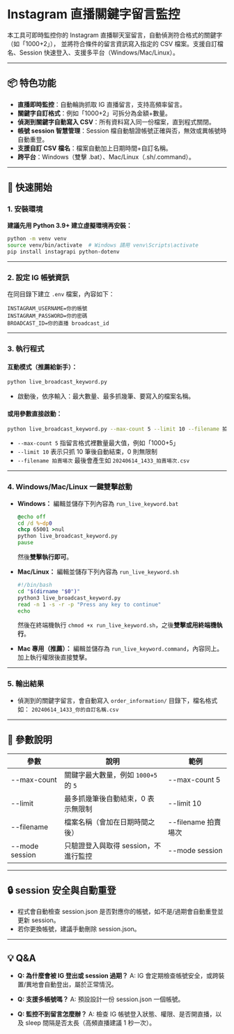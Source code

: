 # Instagram 直播關鍵字留言監控

本工具可即時監控你的 Instagram 直播聊天室留言，自動偵測符合格式的關鍵字（如「1000+2」），
並將符合條件的留言資訊寫入指定的 CSV 檔案。支援自訂檔名、Session 快速登入、支援多平台（Windows/Mac/Linux）。

---

## 📦 特色功能

* **直播即時監控**：自動輪詢抓取 IG 直播留言，支持高頻率留言。
* **關鍵字自訂格式**：例如「1000+2」可拆分為金額+數量。
* **偵測到關鍵字自動寫入 CSV**：所有資料寫入同一份檔案，直到程式關閉。
* **帳號 session 智慧管理**：Session 檔自動驗證帳號正確與否，無效或異帳號時自動重登。
* **支援自訂 CSV 檔名**：檔案自動加上日期時間+自訂名稱。
* **跨平台**：Windows（雙擊 .bat）、Mac/Linux（.sh/.command）。

---

## 🚀 快速開始

### 1. 安裝環境

**建議先用 Python 3.9+ 建立虛擬環境再安裝：**

```bash
python -m venv venv
source venv/bin/activate  # Windows 請用 venv\Scripts\activate
pip install instagrapi python-dotenv
```

---

### 2. 設定 IG 帳號資訊

在同目錄下建立 `.env` 檔案，內容如下：

```
INSTAGRAM_USERNAME=你的帳號
INSTAGRAM_PASSWORD=你的密碼
BROADCAST_ID=你的直播 broadcast_id
```

---

### 3. 執行程式

#### **互動模式（推薦給新手）：**

```bash
python live_broadcast_keyword.py
```

* 啟動後，依序輸入：最大數量、最多抓幾筆、要寫入的檔案名稱。

#### **或用參數直接啟動：**

```bash
python live_broadcast_keyword.py --max-count 5 --limit 10 --filename 拍賣場次
```

* `--max-count 5`  指留言格式裡數量最大值，例如「1000+5」
* `--limit 10`     表示只抓 10 筆後自動結束，0 則無限制
* `--filename 拍賣場次` 最後會產生如 `20240614_1433_拍賣場次.csv`

---

### 4. **Windows/Mac/Linux 一鍵雙擊啟動**

* **Windows：**
  編輯並儲存下列內容為 `run_live_keyword.bat`

  ```bat
  @echo off
  cd /d %~dp0
  chcp 65001 >nul
  python live_broadcast_keyword.py
  pause
  ```

  然後**雙擊執行即可**。

* **Mac/Linux：**
  編輯並儲存下列內容為 `run_live_keyword.sh`

  ```sh
  #!/bin/bash
  cd "$(dirname "$0")"
  python3 live_broadcast_keyword.py
  read -n 1 -s -r -p "Press any key to continue"
  echo
  ```

  然後在終端機執行 `chmod +x run_live_keyword.sh`，之後**雙擊或用終端機執行**。

* **Mac 專用（推薦）：**
  編輯並儲存為 `run_live_keyword.command`，內容同上。加上執行權限後直接雙擊。

---

### 5. 輸出結果

* 偵測到的關鍵字留言，會自動寫入 `order_information/` 目錄下，檔名格式如：
  `20240614_1433_你的自訂名稱.csv`

---

## 📝 參數說明

| 參數             | 說明                        | 範例              |
| -------------- | ------------------------- | --------------- |
| --max-count    | 關鍵字最大數量，例如 `1000+5` 的 `5` | --max-count 5   |
| --limit        | 最多抓幾筆後自動結束，0 表示無限制        | --limit 10      |
| --filename     | 檔案名稱（會加在日期時間之後）           | --filename 拍賣場次 |
| --mode session | 只驗證登入與取得 session，不進行監控    | --mode session  |

---

## 🔒 session 安全與自動重登

* 程式會自動檢查 session.json 是否對應你的帳號，如不是/過期會自動重登並更新 session。
* 若你更換帳號，建議手動刪除 session.json。

---

## 💡 Q\&A

* **Q: 為什麼會被 IG 登出或 session 過期？**
  A: IG 會定期檢查帳號安全，或跨裝置/異地會自動登出，屬於正常情況。

* **Q: 支援多帳號嗎？**
  A: 預設設計一份 session.json 一個帳號。

* **Q: 監控不到留言怎麼辦？**
  A: 檢查 IG 帳號登入狀態、權限、是否開直播，以及 sleep 間隔是否太長（高頻直播建議 1 秒一次）。
